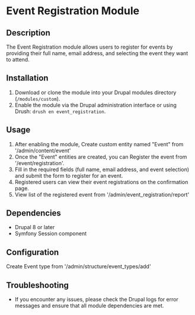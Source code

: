 # Event Registration Module

## Description
The Event Registration module allows users to register for events by providing their full name, email address, and selecting the event they want to attend.

## Installation
1. Download or clone the module into your Drupal modules directory (`/modules/custom`).
2. Enable the module via the Drupal administration interface or using Drush: `drush en event_registration`.

## Usage

1. After enabling the module, Create custom entity named "Event" from '/admin/content/event'
2. Once the "Event" entities are created, you can Register the event from '/event/registration'.
3. Fill in the required fields (full name, email address, and event selection) and submit the form to register for an event.
4. Registered users can view their event registrations on the confirmation page.
5. View list of the registered event from '/admin/event_registration/report'

## Dependencies
- Drupal 8 or later
- Symfony Session component

## Configuration
Create Event type from '/admin/structure/event_types/add'

## Troubleshooting
- If you encounter any issues, please check the Drupal logs for error messages and ensure that all module dependencies are met.
